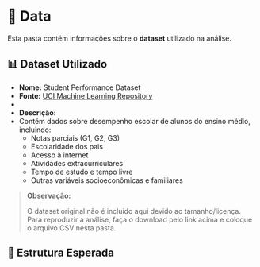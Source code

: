 # 📂 Data

Esta pasta contém informações sobre o **dataset** utilizado na análise.

## 📊 Dataset Utilizado

- **Nome:** Student Performance Dataset  
- **Fonte:** [UCI Machine Learning Repository](https://archive.ics.uci.edu/dataset/320/student+performance)
- 
- **Descrição:**
- 
  Contém dados sobre desempenho escolar de alunos do ensino médio, incluindo:  
  - Notas parciais (G1, G2, G3)  
  - Escolaridade dos pais  
  - Acesso à internet  
  - Atividades extracurriculares  
  - Tempo de estudo e tempo livre  
  - Outras variáveis socioeconômicas e familiares  

> **Observação:**
> 
> O dataset original não é incluído aqui devido ao tamanho/licença.  
> Para reproduzir a análise, faça o download pelo link acima e coloque o arquivo CSV nesta pasta.
>
> 


## 📁 Estrutura Esperada

